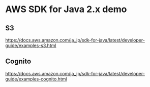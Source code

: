# AWS SDK for Java 2.x demo
## S3
https://docs.aws.amazon.com/ja_jp/sdk-for-java/latest/developer-guide/examples-s3.html
## Cognito
https://docs.aws.amazon.com/ja_jp/sdk-for-java/latest/developer-guide/examples-cognito.html
